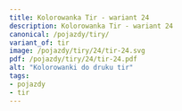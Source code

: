 ```yaml
---
title: Kolorowanka Tir - wariant 24
description: Kolorowanka Tir - wariant 24
canonical: /pojazdy/tiry/
variant_of: tir
image: /pojazdy/tiry/24/tir-24.svg
pdf: /pojazdy/tiry/24/tir-24.pdf
alt: "Kolorowanki do druku tir"
tags:
- pojazdy
- tir
---
```

